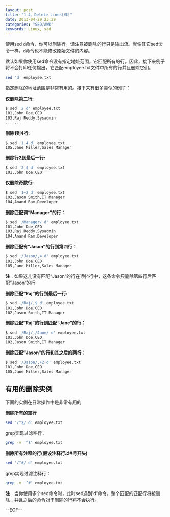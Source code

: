 ```yaml
---
layout: post
title: "1-4、Delete Lines[译]"
date: 2013-04-29 23:29
categories: "SED/AWK"
keywords: Linux, sed 
---
```


使用sed `d`命令，你可以删除行。请注意被删除的行只是输出流。就像其它sed命令一样，`d`命令也不能修改原始文件的内容。


默认如果你使用sed命令没有指定地址范围，它匹配所有的行。因此，接下来例子将不会打印任何输出，它匹配employee.txt文件中所有的行并且删除它们。
``` bash
sed 'd' employee.txt
```

指定删除的地址范围是非常有用的。接下来有很多类似的例子：

__仅删除第二行:__
``` bash
$ sed '2 d' employee.txt
101,John Doe,CEO
103,Raj Reddy,Sysadmin
... ...
```

__删除1到4行:__
``` bash
$ sed '1,4 d' employee.txt
105,Jane Miller,Sales Manager
```

__删除行2到最后一行:__
``` bash
$ sed '2,$ d' employee.txt
101,John Doe,CEO
```

__仅删除奇数行:__
``` bash
$ sed '1~2 d' employee.txt
102,Jason Smith,IT Manager
104,Anand Ram,Developer
```

__删除匹配词“Manager”的行：__
``` bash
$ sed '/Manager/ d' employee.txt
101,John Doe,CEO
103,Raj Reddy,Sysadmin
104,Anand Ram,Developer
```

__删除匹配有”Jason”的行到第四行：__
``` bash
$ sed '/Jason/,4 d' employee.txt
101,John Doe,CEO
105,Jane Miller,Sales Manager
```

__注__：如果这儿没有匹配“Jason“的行在1到4行中，这条命令只删除第四行后匹配”Jason“的行

__删除匹配“Raj“的行到最后一行:__
``` bash
$ sed '/Raj/,$ d' employee.txt
101,John Doe,CEO
102,Jason Smith,IT Manager
```

__删除匹配”Raj”的行到匹配“Jane“的行：__
``` bash
$ sed '/Raj/,/Jane/ d' employee.txt
101,John Doe,CEO
102,Jason Smith,IT Manager
```

__删除匹配”Jason”的行和其之后的两行：__
``` bash
$ sed '/Jason/,+2 d' employee.txt
101,John Doe,CEO
105,Jane Miller,Sales Manager
```

## 有用的删除实例

下面的实例在日常操作中是非常有用的

__删除所有的空行__
``` bash
sed '/^$/ d' employee.txt
```

grep实现过滤空行：
``` bash
grep -v '^$' employee.txt
```

__删除所有注释的行(假设注释行以#号开头)__
``` bash
sed '/^#/ d' employee.txt
```

grep实现过滤注释行：
``` bash
grep -v '^#' employee.txt
```

__注__：当你使用多个sed命令时，此时sed遇到'd'命令，整个匹配的匹配行将被删除，并且之后的命令对于删除的行将不会执行。

--EOF--
